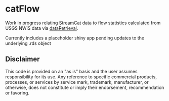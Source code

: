 # catFlow

Work in progress relating [StreamCat](http://www2.epa.gov/national-aquatic-resource-surveys/streamcat) data to flow statistics calculated from USGS NWIS data via [dataRetrieval](https://github.com/USGS-R/dataRetrieval).

Currently includes a placeholder shiny app pending updates to the underlying .rds object 




## Disclaimer
This code is provided on an "as is" basis and the user assumes responsibility for its use.  Any reference to specific commercial products, processes, or services by service mark, trademark, manufacturer, or otherwise, does not constitute or imply their endorsement, recommendation or favoring.
